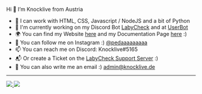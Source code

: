 Hi 👋 I’m Knocklive from Austria
- 🌴 I can work with HTML, CSS, Javascript / NodeJS and a bit of Python
- 🤖 I'm currently working on my Discord Bot [LabyCheck](https://labycheck.de) and at [UserBot](https://github.com/userstudios)
- 🌍 You can find my Website [here](https://knocklive.de) and my Documentation Page [here](https://labycheck.de) :)
- 💙 You can follow me on Instagram :) [@pedaaaaaaaaa](https://instagram.com/pedaaaaaaaaa)
- 📫 You can reach me on Discord: Knocklive#5165
- 📬 Or create a Ticket on the [LabyCheck Support Server](https://dc.labycheck.de) :)
- 🎈 You can also write me an email :) admin@knocklive.de
---
<a href="https://knocklive.de">
<img src="https://github-readme-stats.vercel.app/api?username=knocklive&show_icons=true&theme=dark" />
<img src="https://github-readme-stats.vercel.app/api/top-langs/?username=knocklive&layout=compact&theme=dark" />
  </a>
